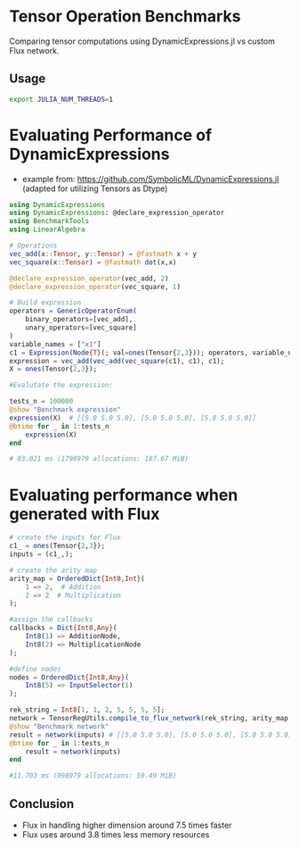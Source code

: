 # Tensor Operation Benchmarks

Comparing tensor computations using DynamicExpressions.jl vs custom Flux network.

## Usage

```bash
export JULIA_NUM_THREADS=1
```

# Evaluating Performance of DynamicExpressions
- example from: https://github.com/SymbolicML/DynamicExpressions.jl (adapted for utilizing Tensors as Dtype)

```julia
using DynamicExpressions
using DynamicExpressions: @declare_expression_operator
using BenchmarkTools
using LinearAlgebra

# Operations
vec_add(x::Tensor, y::Tensor) = @fastmath x + y
vec_square(x::Tensor) = @fastmath dot(x,x)

@declare_expression_operator(vec_add, 2)
@declare_expression_operator(vec_square, 1)

# Build expression
operators = GenericOperatorEnum(
    binary_operators=[vec_add], 
    unary_operators=[vec_square]
)
variable_names = ["x1"]
c1 = Expression(Node{T}(; val=ones(Tensor{2,3})); operators, variable_names);  
expression = vec_add(vec_add(vec_square(c1), c1), c1);
X = ones(Tensor{2,3});

#Evalutate the expression:

tests_n = 100000
@show "Benchmark expression"
expression(X)  # [[5.0 5.0 5.0], [5.0 5.0 5.0], [5.0 5.0 5.0]]
@btime for _ in 1:tests_n
    expression(X)  
end

# 83.021 ms (1798979 allocations: 187.67 MiB)
```

# Evaluating performance when generated with Flux

```julia 
# create the inputs for Flux
c1_ = ones(Tensor{2,3});
inputs = (c1_,);

# create the arity map
arity_map = OrderedDict{Int8,Int}(
    1 => 2,  # Addition
    2 => 2  # Multiplication
);

#assign the callbacks
callbacks = Dict{Int8,Any}(
    Int8(1) => AdditionNode,
    Int8(2) => MultiplicationNode
);

#define nodes
nodes = OrderedDict{Int8,Any}(
    Int8(5) => InputSelector(1)
);

rek_string = Int8[1, 1, 2, 5, 5, 5, 5];
network = TensorRegUtils.compile_to_flux_network(rek_string, arity_map, callbacks, nodes, 0);
@show "Benchmark network"
result = network(inputs) # [[5.0 5.0 5.0], [5.0 5.0 5.0], [5.0 5.0 5.0]]
@btime for _ in 1:tests_n
    result = network(inputs)
end

#11.703 ms (998979 allocations: 59.49 MiB)

```

## Conclusion
- Flux in handling higher dimension around 7.5 times faster
- Flux uses around 3.8 times less memory resources



